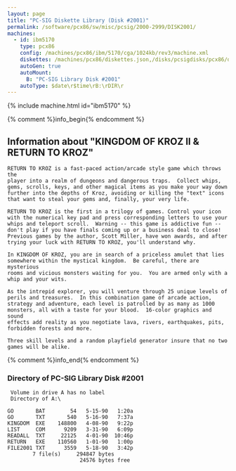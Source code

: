 ```yaml
---
layout: page
title: "PC-SIG Diskette Library (Disk #2001)"
permalink: /software/pcx86/sw/misc/pcsig/2000-2999/DISK2001/
machines:
  - id: ibm5170
    type: pcx86
    config: /machines/pcx86/ibm/5170/cga/1024kb/rev3/machine.xml
    diskettes: /machines/pcx86/diskettes.json,/disks/pcsigdisks/pcx86/diskettes.json
    autoGen: true
    autoMount:
      B: "PC-SIG Library Disk #2001"
    autoType: $date\r$time\rB:\rDIR\r
---
```


{% include machine.html id="ibm5170" %}

{% comment %}info_begin{% endcomment %}

## Information about "KINGDOM OF KROZ II & RETURN TO KROZ"

    RETURN TO KROZ is a fast-paced action/arcade style game which throws the
    player into a realm of dungeons and dangerous traps.  Collect whips,
    gems, scrolls, keys, and other magical items as you make your way down
    further into the depths of Kroz, avoiding or killing the "text" icons
    that want to steal your gems and, finally, your very life.
    
    RETURN TO KROZ is the first in a trilogy of games. Control your icon
    with the numerical key pad and press corresponding letters to use your
    whips and teleport scroll.  Warning -- this game is addictive fun --
    don't play if you have finals coming up or a business deal to close!
    Previous games by the author, Scott Miller, have won awards, and after
    trying your luck with RETURN TO KROZ, you'll understand why.
    
    In KINGDOM OF KROZ, you are in search of a priceless amulet that lies
    somewhere within the mystical kingdom.  Be careful, there are mysterious
    rooms and vicious monsters waiting for you.  You are armed only with a
    whip and your wits.
    
    As the intrepid explorer, you will venture through 25 unique levels of
    perils and treasures.  In this combination game of arcade action,
    strategy and adventure, each level is patrolled by as many as 1000
    monsters, all with a taste for your blood.  16-color graphics and sound
    effects add reality as you negotiate lava, rivers, earthquakes, pits,
    forbidden forests and more.
    
    Three skill levels and a random playfield generator insure that no two
    games will be alike.
{% comment %}info_end{% endcomment %}


### Directory of PC-SIG Library Disk #2001

     Volume in drive A has no label
     Directory of A:\

    GO       BAT        54   5-15-90   1:20a
    GO       TXT       540   5-16-90   7:37a
    KINGDOM  EXE    148800   4-08-90   9:22p
    LIST     COM      9209   3-31-90   6:09p
    READALL  TXT     22125   4-01-90  10:46p
    RETURN   EXE    110560   1-01-90   1:00p
    FILE2001 TXT      3559   5-18-90   3:42p
            7 file(s)     294847 bytes
                           24576 bytes free
